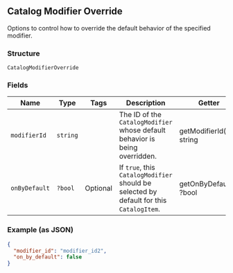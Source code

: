 ## Catalog Modifier Override

Options to control how to override the default behavior of the specified modifier.

### Structure

`CatalogModifierOverride`

### Fields

| Name | Type | Tags | Description | Getter | Setter |
|  --- | --- | --- | --- | --- | --- |
| `modifierId` | `string` |  | The ID of the `CatalogModifier` whose default behavior is being overridden. | getModifierId(): string | setModifierId(string modifierId): void |
| `onByDefault` | `?bool` | Optional | If `true`, this `CatalogModifier` should be selected by default for this `CatalogItem`. | getOnByDefault(): ?bool | setOnByDefault(?bool onByDefault): void |

### Example (as JSON)

```json
{
  "modifier_id": "modifier_id2",
  "on_by_default": false
}
```

